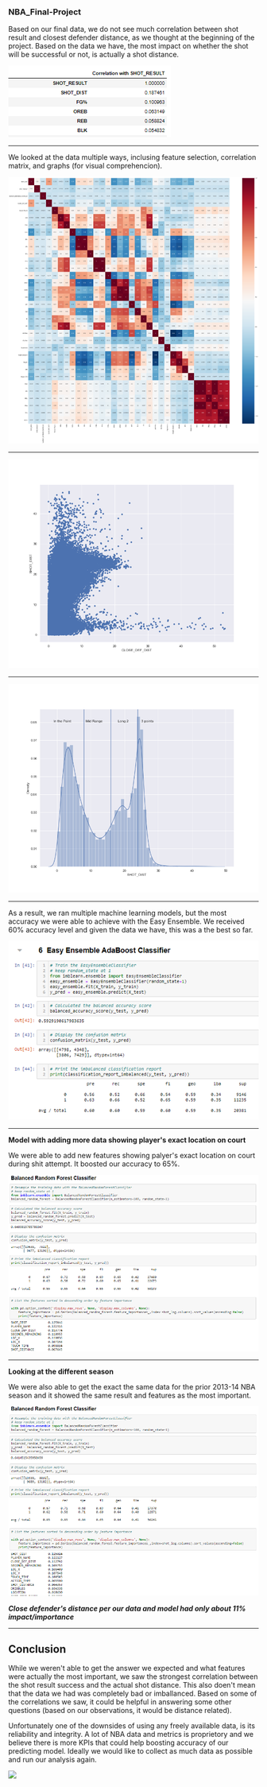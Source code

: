 ### NBA_Final-Project


Based on our final data, we do not see much correlation between shot result and closest defender distance, as we thought at the beginning of the project. Based on the data we have, the most impact on whether the shot will be successful or not, is actually a shot distance.

![](https://github.com/Deving789/NBA_Final-Project/blob/Circle_MachineLearning/Images/3.shot_result_corr_cols.PNG)

-----

We looked at the data multiple ways, inclusing feature selection, 
correlation matrix, and graphs (for visual comprehencion). 
 
![](https://github.com/Deving789/NBA_Final-Project/blob/Circle_MachineLearning/Images/corr_matrix_merge.png)

------

![](https://github.com/Deving789/NBA_Final-Project/blob/Circle_MachineLearning/Images/Shot%20Distance%20-%20Close%20Defender%20Distance.png)

-------

![](https://github.com/Deving789/NBA_Final-Project/blob/Circle_MachineLearning/Images/Shot%20Distance%20by%20Range.png)

------

As a result, we ran multiple machine learning models, but the most accuracy we were able to achieve with the Easy Ensemble. We received 60% accuracy level and given the data we have, this was a the best so far.

![](https://github.com/Deving789/NBA_Final-Project/blob/Circle_MachineLearning/Images/3.easy_ensemble_mlm.PNG)

------

**Model with adding more data showing player's exact location on court**

We were able to add new features showing palyer's exact location on court during shit attempt. It boosted our accuracy to 65%.


![](https://github.com/Deving789/NBA_Final-Project/blob/Circle_MachineLearning/Images/new_model_location_64accuracy.PNG)

--------


**Looking at the different season**

We were also able to get the exact the same data for the prior 2013-14 NBA season and it showed the same result and features as the most important.

![](https://github.com/Deving789/NBA_Final-Project/blob/Circle_MachineLearning/Images/new_model_location_64accuracy_1314season.PNG)

***Close defender's distance per our data and model had only about 11% impact/importance***

---------

## Conclusion

While we weren't able to get the answer we expected and what features were actually the most important, we saw the strongest correlation between the shot result success and the actual shot distance. This also doen't mean that the data we had was completely bad or imballanced. Based on some of the correlations we saw, it could be helpful in answering some other questions (based on our observations, it would be distance related). 

Unfortunately one of the downsides of using any freely available data, is its reliability and integrity. A lot of NBA data and metrics is proprietory and we believe there is more KPIs that could help boosting accuracy of our predicting model. Ideally we would like to collect as much data as possible and run our analysis again.

![](https://wjla.com/resources/media2/16x9/full/1015/center/80/2b90e5c3-705f-4712-b74e-4b11879aee6a-large16x9_kobenba.jpg)






